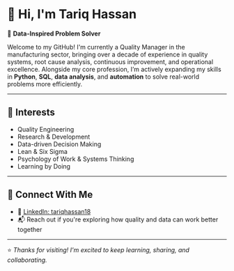 # 👋 Hi, I'm Tariq Hassan

🎯 **Data-Inspired Problem Solver**

Welcome to my GitHub! I'm currently a Quality Manager in the manufacturing sector, bringing over a decade of experience in quality systems, root cause analysis, continuous improvement, and operational excellence. Alongside my core profession, I’m actively expanding my skills in **Python**, **SQL**, **data analysis**, and **automation** to solve real-world problems more efficiently.

---

## 🧠 Interests

- Quality Engineering
- Research & Development 
- Data-driven Decision Making  
- Lean & Six Sigma  
- Psychology of Work & Systems Thinking  
- Learning by Doing

---

## 🤝 Connect With Me

- 💼 [LinkedIn: tariqhassan18](https://www.linkedin.com/in/tariqhassan18/)
- 📬 Reach out if you're exploring how quality and data can work better together

---

⭐ *Thanks for visiting! I'm excited to keep learning, sharing, and collaborating.*  
